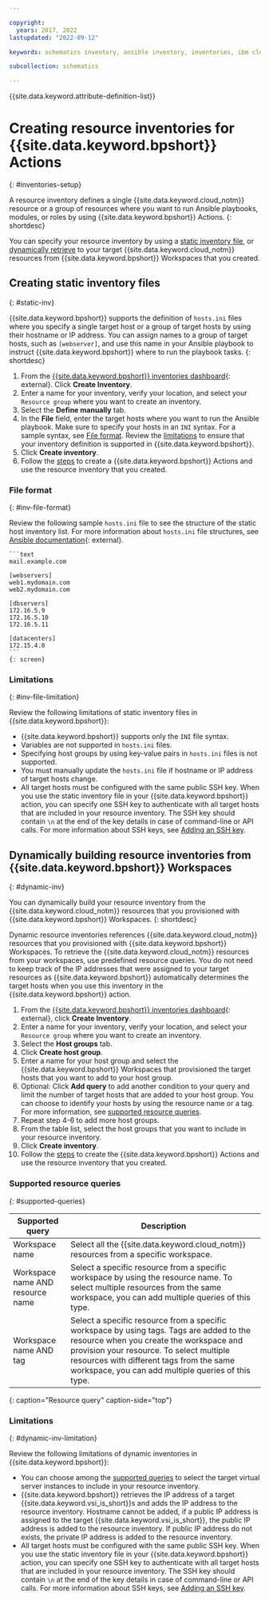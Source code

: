 ```yaml
---

copyright:
  years: 2017, 2022
lastupdated: "2022-09-12"

keywords: schematics inventory, ansible inventory, inventories, ibm cloud schematics inventories

subcollection: schematics

---
```


{{site.data.keyword.attribute-definition-list}}

# Creating resource inventories for {{site.data.keyword.bpshort}} Actions
{: #inventories-setup}

A resource inventory defines a single {{site.data.keyword.cloud_notm}} resource or a group of resources where you want to run Ansible playbooks, modules, or roles by using {{site.data.keyword.bpshort}} Actions.
{: shortdesc}

You can specify your resource inventory by using a [static inventory file](#static-inv), or [dynamically retrieve](#dynamic-inv) to your target {{site.data.keyword.cloud_notm}} resources from {{site.data.keyword.bpshort}} Workspaces that you created.

## Creating static inventory files
{: #static-inv}

{{site.data.keyword.bpshort}} supports the definition of `hosts.ini` files where you specify a single target host or a group of target hosts by using their hostname or IP address. You can assign names to a group of target hosts, such as `[webserver]`, and use this name in your Ansible playbook to instruct {{site.data.keyword.bpshort}} where to run the playbook tasks.
{: shortdesc}

1. From the [{{site.data.keyword.bpshort}} inventories dashboard](https://cloud.ibm.com/schematics/inventories){: external}. Click **Create Inventory**.
2. Enter a name for your inventory, verify your location, and select your `Resource group` where you want to create an inventory.
3. Select the **Define manually** tab.
4. In the **File** field, enter the target hosts where you want to run the Ansible playbook. Make sure to specify your hosts in an `INI` syntax. For a sample syntax, see [File format](#inv-file-format). Review the [limitations](#inv-file-limitation) to ensure that your inventory definition is supported in {{site.data.keyword.bpshort}}.
5. Click **Create inventory**.
6. Follow the [steps](/docs/schematics?topic=schematics-action-setup#create-action) to create a {{site.data.keyword.bpshort}} Actions and use the resource inventory that you created.


### File format
{: #inv-file-format}

Review the following sample `hosts.ini` file to see the structure of the static host inventory list. For more information about `hosts.ini` file structures, see [Ansible documentation](https://docs.ansible.com/ansible/latest/user_guide/intro_inventory.html#how-to-build-your-inventory){: external}.

    ```text
    mail.example.com

    [webservers]
    web1.mydomain.com
    web2.mydomain.com

    [dbservers]
    172.16.5.9
    172.16.5.10
    172.16.5.11

    [datacenters]
    172.15.4.0
    ```
    {: screen}

### Limitations
{: #inv-file-limitation}

Review the following limitations of static inventory files in {{site.data.keyword.bpshort}}: 

- {{site.data.keyword.bpshort}} supports only the `INI` file syntax.
- Variables are not supported in `hosts.ini` files.
- Specifying host groups by using key-value pairs in `hosts.ini` files is not supported.
- You must manually update the `hosts.ini` file if hostname or IP address of target hosts change.
- All target hosts must be configured with the same public SSH key. When you use the static inventory file in your {{site.data.keyword.bpshort}} action, you can specify one SSH key to authenticate with all target hosts that are included in your resource inventory. The SSH key should contain `\n` at the end of the key details in case of command-line or API calls. For more information about SSH keys, see [Adding an SSH key](/docs/ssh-keys?topic=ssh-keys-adding-an-ssh-key).


## Dynamically building resource inventories from {{site.data.keyword.bpshort}} Workspaces
{: #dynamic-inv}

You can dynamically build your resource inventory from the {{site.data.keyword.cloud_notm}} resources that you provisioned with {{site.data.keyword.bpshort}} Workspaces. 
{: shortdesc}

Dynamic resource inventories references {{site.data.keyword.cloud_notm}} resources that you provisioned with {{site.data.keyword.bpshort}} Workspaces. To retrieve the {{site.data.keyword.cloud_notm}} resources from your workspaces, use predefined resource queries. You do not need to keep track of the IP addresses that were assigned to your target resources as {{site.data.keyword.bpshort}} automatically determines the target hosts when you use this inventory in the {{site.data.keyword.bpshort}} action. 

1. From the [{{site.data.keyword.bpshort}} inventories dashboard](https://cloud.ibm.com/schematics/inventories){: external}, click **Create Inventory**. 
2. Enter a name for your inventory, verify your location, and select your `Resource group` where you want to create an inventory. 
3. Select the **Host groups** tab.
4. Click **Create host group**. 
5. Enter a name for your host group and select the {{site.data.keyword.bpshort}} Workspaces that provisioned the target hosts that you want to add to your host group.
6. Optional: Click **Add query** to add another condition to your query and limit the number of target hosts that are added to your host group. You can choose to identify your hosts by using the resource name or a tag. For more information, see [supported resource queries](#supported-queries).
7. Repeat step 4-6 to add more host groups.
8. From the table list, select the host groups that you want to include in your resource inventory.
9. Click **Create inventory**. 
10. Follow the [steps](/docs/schematics?topic=schematics-action-setup#create-action) to create the {{site.data.keyword.bpshort}} Actions and use the resource inventory that you created. 

### Supported resource queries
{: #supported-queries}

|Supported query|Description|
|--|--|
|Workspace name|Select all the {{site.data.keyword.cloud_notm}} resources from a specific workspace.|
|Workspace name AND resource name|Select a specific resource from a specific workspace by using the resource name. To select multiple resources from the same workspace, you can add multiple queries of this type. |
|Workspace name AND tag|Select a specific resource from a specific workspace by using tags. Tags are added to the resource when you create the workspace and provision your resource. To select multiple resources with different tags from the same workspace, you can add multiple queries of this type. |
{: caption="Resource query" caption-side="top"}

### Limitations
{: #dynamic-inv-limitation}

Review the following limitations of dynamic inventories in {{site.data.keyword.bpshort}}: 

- You can choose among the [supported queries](#supported-queries) to select the target virtual server instances to include in your resource inventory.
- {{site.data.keyword.bpshort}} retrieves the IP address of a target {{site.data.keyword.vsi_is_short}}s and adds the IP address to the resource inventory. Hostname cannot be added, if a public IP address is assigned to the target {{site.data.keyword.vsi_is_short}}, the public IP address is added to the resource inventory. If public IP address do not exists, the private IP address is added to the resource inventory.
- All target hosts must be configured with the same public SSH key. When you use the static inventory file in your {{site.data.keyword.bpshort}} action, you can specify one SSH key to authenticate with all target hosts that are included in your resource inventory. The SSH key should contain `\n` at the end of the key details in case of command-line or API calls. For more information about SSH keys, see [Adding an SSH key](/docs/ssh-keys?topic=ssh-keys-adding-an-ssh-key).
